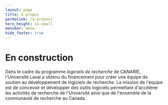 ```yaml
---
layout: page
title: À propos
permalink: /a-propos/
hero_height: is-small
menubar: menu
hide_footer: true
---
```


# En construction
Dans le cadre du programme _logiciels de recherche_ de CANARIE, l'Université Laval
a obtenu du financement pour créer une équipe de soutien au développement de
logiciels de recherche. La mission de l'équipe est de concevoir et développer
des outils logiciels permettant d'accélérer les activités de recherche de l'Université
ainsi que de l'ensemble de la communauté de recherche au Canada.
